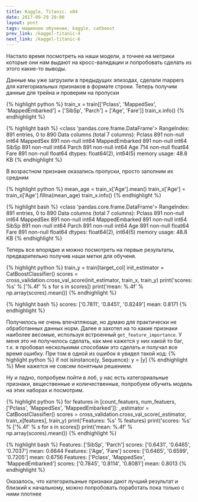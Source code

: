 ```yaml
---
title: Kaggle, Titanic. x04
date: 2017-09-29 20:00 
layout: post
tags: машинное обучение, kaggle, catboost
prev_link: /kaggel-titanic-4
next_link: /kaggel-titanic-6
---
```


Настало время посмотреть на наши модели, а точнее на метрики которые они нам
выдают на кросс-валидации и попробовать сделать из этого какие-то выводы.

Данные мы уже загрузили в предыдущих эпизодах, сделали mappers для категориальных 
признаков в формате строки. Теперь получим данные для трейна и проверим на пропуски

{%  highlight python %}
train_x = train[['Pclass', 'MappedSex', 'MappedEmbarked'] + ['SibSp', 'Parch'] + ['Age', 'Fare']]
train_x.info()
{% endhighlight %} 

{%  highlight bash %}
<class 'pandas.core.frame.DataFrame'>
RangeIndex: 891 entries, 0 to 890
Data columns (total 7 columns):
Pclass            891 non-null int64
MappedSex         891 non-null int64
MappedEmbarked    891 non-null int64
SibSp             891 non-null int64
Parch             891 non-null int64
Age               714 non-null float64
Fare              891 non-null float64
dtypes: float64(2), int64(5)
memory usage: 48.8 KB
{% endhighlight %}

В возрастном признаке оказались пропуски, просто заполним их средним

{%  highlight python %}
mean_age = train_x['Age'].mean()
train_x['Age'] = train_x['Age'].fillna(mean_age)
train_x.info()
{% endhighlight %} 

{%  highlight bash %}
<class 'pandas.core.frame.DataFrame'>
RangeIndex: 891 entries, 0 to 890
Data columns (total 7 columns):
Pclass            891 non-null int64
MappedSex         891 non-null int64
MappedEmbarked    891 non-null int64
SibSp             891 non-null int64
Parch             891 non-null int64
Age               891 non-null float64
Fare              891 non-null float64
dtypes: float64(2), int64(5)
memory usage: 48.8 KB
{% endhighlight %}

Теперь все впорядке и можно посмотреть на первые результаты, предварительно получив наши метки для обученя.

{%  highlight python %}
train_y = train[target_col]
init_estimator = CatBoostClassifier()
scores = cross_validation.cross_val_score(init_estimator, train_x, train_y)
print('scores: %s' % ['%.4f' % s for s in scores])
print('mean: %.4f' % np.array(scores).mean())
{% endhighlight %} 

{%  highlight bash %}
scores: ['0.7811', '0.8451', '0.8249']
mean: 0.8171
{% endhighlight %}

Получилось не очень впечатляюще, но думаю для практически не обработанных данных норм.
Далее я захотел на то какие признаки наиболее весомые, используя встроенный ```get_feature_importance```. У меня это не получилось сделать, как мне кажется у них какой то баг, т.к. я пробовал несколькими способами это сделать и получал все время ошибку. При том в одной из ошибок я увидел такой код:
{%  highlight python %}
if not isinstance(y, Sequence):
     y = [y]
{% endhighlight %}
Мне кажется не совсем понятным решением.


Ну и ладно, попробуем пойти в лоб, у нас есть категориальные признаки, вещественные и количественные, попробуем обучить модель на этих наборах и посмотрим.

{%  highlight python %}
for features in [count_featuers, num_featuers, ['Pclass', 'MappedSex', 'MappedEmbarked']]:
    _estimator = CatBoostClassifier()
    scores = cross_validation.cross_val_score(_estimator, train_x[features], train_y)
    print('Features: %s' % features)
    print('scores: %s' % ['%.4f' % s for s in scores])
    print('mean: %.4f' % np.array(scores).mean())
{% endhighlight %}

{%  highlight bash %}
Features: ['SibSp', 'Parch']
scores: ['0.6431', '0.6465', '0.7037']
mean: 0.6644
Features: ['Age', 'Fare']
scores: ['0.6465', '0.6599', '0.7205']
mean: 0.6756
Features: ['Pclass', 'MappedSex', 'MappedEmbarked']
scores: ['0.7845', '0.8114', '0.8081']
mean: 0.8013
{% endhighlight %}

Оказалось, что категорильаные признаки дают лучший результат и близкий к начальному, можно попробовать поработать пока только с ними плотнее

